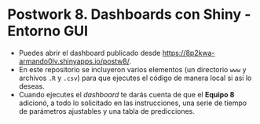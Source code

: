 # Postwork 8. Dashboards con Shiny - Entorno GUI

- Puedes abrir el dashboard publicado desde https://8p2kwa-armando0lv.shinyapps.io/postw8/.
- En este repositorio se incluyeron varios elementos (un directorio ```www``` y archivos ```.R``` y ```.csv```) para que ejecutes el código de manera local si así lo deseas.
- Cuando ejecutes el _dashboard_ te darás cuenta de que el **Equipo 8** adicionó, a todo lo solicitado en las instrucciones, una serie de tiempo de parámetros ajustables y una tabla de predicciones.
